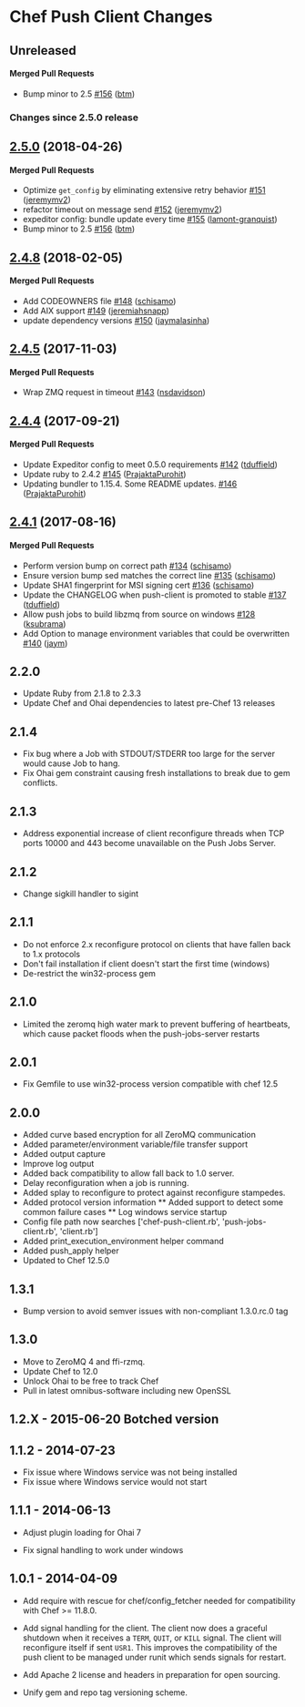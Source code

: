 # Chef Push Client Changes
<!-- usage documentation: http://expeditor-docs.es.chef.io/configuration/changelog/ -->
<!-- latest_release unreleased -->
## Unreleased

#### Merged Pull Requests
- Bump minor to 2.5 [#156](https://github.com/chef/opscode-pushy-client/pull/156) ([btm](https://github.com/btm))
<!-- latest_release -->

<!-- release_rollup since=2.5.0 -->
### Changes since 2.5.0 release
<!-- release_rollup -->

<!-- latest_stable_release -->
## [2.5.0](https://github.com/chef/opscode-pushy-client/tree/2.5.0) (2018-04-26)

#### Merged Pull Requests
- Optimize `get_config` by eliminating extensive retry behavior [#151](https://github.com/chef/opscode-pushy-client/pull/151) ([jeremymv2](https://github.com/jeremymv2))
- refactor timeout on message send [#152](https://github.com/chef/opscode-pushy-client/pull/152) ([jeremymv2](https://github.com/jeremymv2))
- expeditor config: bundle update every time [#155](https://github.com/chef/opscode-pushy-client/pull/155) ([lamont-granquist](https://github.com/lamont-granquist))
- Bump minor to 2.5 [#156](https://github.com/chef/opscode-pushy-client/pull/156) ([btm](https://github.com/btm))
<!-- latest_stable_release -->

## [2.4.8](https://github.com/chef/opscode-pushy-client/tree/2.4.8) (2018-02-05)

#### Merged Pull Requests
- Add CODEOWNERS file [#148](https://github.com/chef/opscode-pushy-client/pull/148) ([schisamo](https://github.com/schisamo))
- Add AIX support [#149](https://github.com/chef/opscode-pushy-client/pull/149) ([jeremiahsnapp](https://github.com/jeremiahsnapp))
- update dependency versions [#150](https://github.com/chef/opscode-pushy-client/pull/150) ([jaymalasinha](https://github.com/jaymalasinha))

## [2.4.5](https://github.com/chef/opscode-pushy-client/tree/2.4.5) (2017-11-03)

#### Merged Pull Requests
- Wrap ZMQ request in timeout [#143](https://github.com/chef/opscode-pushy-client/pull/143) ([nsdavidson](https://github.com/nsdavidson))

## [2.4.4](https://github.com/chef/opscode-pushy-client/tree/2.4.4) (2017-09-21)

#### Merged Pull Requests
- Update Expeditor config to meet 0.5.0 requirements [#142](https://github.com/chef/opscode-pushy-client/pull/142) ([tduffield](https://github.com/tduffield))
- Update ruby to 2.4.2 [#145](https://github.com/chef/opscode-pushy-client/pull/145) ([PrajaktaPurohit](https://github.com/PrajaktaPurohit))
- Updating bundler to 1.15.4. Some README updates. [#146](https://github.com/chef/opscode-pushy-client/pull/146) ([PrajaktaPurohit](https://github.com/PrajaktaPurohit))

## [2.4.1](https://github.com/chef/opscode-pushy-client/tree/2.4.1) (2017-08-16)

#### Merged Pull Requests
- Perform version bump on correct path [#134](https://github.com/chef/opscode-pushy-client/pull/134) ([schisamo](https://github.com/schisamo))
- Ensure version bump sed matches the correct line [#135](https://github.com/chef/opscode-pushy-client/pull/135) ([schisamo](https://github.com/schisamo))
- Update SHA1 fingerprint for MSI signing cert [#136](https://github.com/chef/opscode-pushy-client/pull/136) ([schisamo](https://github.com/schisamo))
- Update the CHANGELOG when push-client is promoted to stable [#137](https://github.com/chef/opscode-pushy-client/pull/137) ([tduffield](https://github.com/tduffield))
- Allow push jobs to build libzmq from source on windows [#128](https://github.com/chef/opscode-pushy-client/pull/128) ([ksubrama](https://github.com/ksubrama))
- Add Option to manage environment variables that could be overwritten  [#140](https://github.com/chef/opscode-pushy-client/pull/140) ([jaym](https://github.com/jaym))



## 2.2.0

* Update Ruby from 2.1.8 to 2.3.3
* Update Chef and Ohai dependencies to latest pre-Chef 13 releases

## 2.1.4

* Fix bug where a Job with STDOUT/STDERR too large for the server would cause Job to hang.
* Fix Ohai gem constraint causing fresh installations to break due to gem conflicts.

## 2.1.3

* Address exponential increase of client reconfigure threads when TCP ports 10000 and 443 become unavailable on the Push Jobs Server.

## 2.1.2

* Change sigkill handler to sigint

## 2.1.1

* Do not enforce 2.x reconfigure protocol on clients that have fallen back to 1.x protocols
* Don't fail installation if client doesn't start the first time (windows)
* De-restrict the win32-process gem

## 2.1.0

* Limited the zeromq high water mark to prevent buffering of heartbeats, which cause packet floods when the push-jobs-server restarts

## 2.0.1
* Fix Gemfile to use win32-process version compatible with chef 12.5

## 2.0.0

* Added curve based encryption for all ZeroMQ communication
* Added parameter/environment variable/file transfer support
* Added output capture
* Improve log output
* Added back compatibility to allow fall back to 1.0 server.
* Delay reconfiguration when a job is running.
* Added splay to reconfigure to protect against reconfigure stampedes.
* Added protocol version information
** Added support to detect some common failure cases
** Log windows service startup
* Config file path now searches ['chef-push-client.rb', 'push-jobs-client.rb', 'client.rb']
* Added print\_execution\_environment helper command
* Added push\_apply helper
* Updated to Chef 12.5.0

## 1.3.1

* Bump version to avoid semver issues with non-compliant 1.3.0.rc.0 tag

## 1.3.0

* Move to ZeroMQ 4 and ffi-rzmq.
* Update Chef to 12.0
* Unlock Ohai to be free to track Chef
* Pull in latest omnibus-software including new OpenSSL

## 1.2.X - 2015-06-20 Botched version

## 1.1.2 - 2014-07-23

* Fix issue where Windows service was not being installed
* Fix issue where Windows service would not start

## 1.1.1 - 2014-06-13

* Adjust plugin loading for Ohai 7

* Fix signal handling to work under windows

## 1.0.1 - 2014-04-09

* Add require with rescue for chef/config_fetcher needed for compatibility with
  Chef >= 11.8.0.

* Add signal handling for the client. The client now does a graceful
  shutdown when it receives a `TERM`, `QUIT`, or `KILL` signal. The
  client will reconfigure itself if sent `USR1`. This improves the
  compatibility of the push client to be managed under runit which
  sends signals for restart.

* Add Apache 2 license and headers in preparation for open sourcing.

* Unify gem and repo tag versioning scheme.